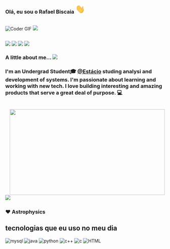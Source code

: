 ###  Olá, eu sou o Rafael Biscaia <img  src="https://raw.githubusercontent.com/ABSphreak/ABSphreak/master/gifs/Hi.gif" width="30px"></h1>

 <br>
    <img src="https://media.giphy.com/media/SWoSkN6DxTszqIKEqv/giphy.gif" alt="Coder GIF" width="500">

  <picture>
  <source
    srcset="https://github-readme-stats.vercel.app/api?username=Biscaia021&show_icons=true&theme=dark"
    media="(prefers-color-scheme: dark)"
  />
  <source
    srcset="https://github-readme-stats.vercel.app/api?username=Biscaia021&show_icons=true"
    media="(prefers-color-scheme: light), (prefers-color-scheme: no-preference)"
  />
  <img src="https://github-readme-stats.vercel.app/api?username=Biscaia021&show_icons=true" />
</picture> 


 



 
 ##
 
<div> 
  <a href="https://instagram.com/rafaelbiscaia_" target="_blank"><img src="https://img.shields.io/badge/-Instagram-%23E4405F?style=for-the-badge&logo=instagram&logoColor=white" target="_blank"></a>
  <a href="https://discord.gg/rafaelbiscaia_" target="_blank"><img src="https://img.shields.io/badge/Discord-7289DA?style=for-the-badge&logo=discord&logoColor=white" target="_blank"></a> 
   <a href="https://www.linkedin.com/in/rafael-freitas44/" target="_blank"><img src="https://img.shields.io/badge/LinkedIn-0077B5?style=for-the-badge&logo=linkedin&logoColor=white" target="_blank"></a> 
   <a href="https://leetcode.com/Biscaia021/" target="_blank"><img src="https://img.shields.io/badge/-LeetCode-FFA116?style=for-the-badge&logo=LeetCode&logoColor=black" target="_blank"></a> 


</div>


### A little about me...  <img src="https://media.giphy.com/media/VgCDAzcKvsR6OM0uWg/giphy.gif" width="50"> 
### I'm an Undergrad Student🎓 [@Estácio](https://estacio.br/)  studing analysi and development of systems. I'm passionate about learning and working with new tech. I love building interesting and amazing products that serve a great deal of purpose. 💻  <br/><br/>

<img width="490" height="270" src="https://media.giphy.com/media/9B8wYztAoe1zO/source.gif" align=right>

###  <img src="https://media.giphy.com/media/WUlplcMpOCEmTGBtBW/giphy.gif" width="30">  
 




### ❤️ Astrophysics  
## tecnologias que eu uso no meu dia
<div style="display: inline_block">
  <img align="center" alt="mysql" src="https://img.shields.io/badge/MySQL-00000F?style=for-the-badge&logo=mysql&logoColor=white" /> 
  <img align="center" alt="java" src="https://img.shields.io/badge/Java-ED8B00?style=for-the-badge&logo=openjdk&logoColor=white" />
  <img align="center" alt="python" src="https://img.shields.io/badge/Python-14354C?style=for-the-badge&logo=python&logoColor=white" />
  <img align="center" alt="c++" src="https://img.shields.io/badge/C%2B%2B-00599C?style=for-the-badge&logo=c%2B%2B&logoColor=white" />
  <img align="center" alt="c" src="https://img.shields.io/badge/C-00599C?style=for-the-badge&logo=c&logoColor=white" />
  <img align="center" alt="HTML" src="https://img.shields.io/badge/HTML-239120?style=for-the-badge&logo=html5&logoColor=white">
</div><br/>


